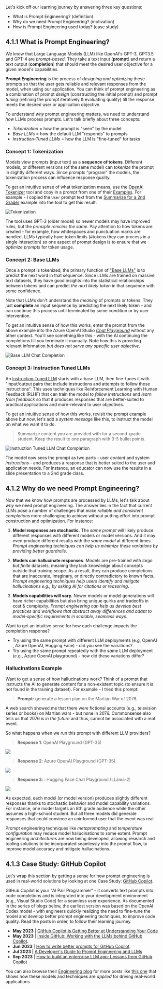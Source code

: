 <!--
LESSON TEMPLATE:
This unit should cover core concept #1.
Reinforce the concept with examples and references.

CONCEPT #1:
Prompt Engineering.
Define it and explain why it is needed.
-->

Let's kick off our learning journey by answering three key questions:
 - What is Prompt Engineering? (definition)
 - Why do we need Prompt Engineering? (motivation)
 - How is Prompt Engineering used today? (case study)



## 4.1.1 What is Prompt Engineering?

We know that Large Language Models (LLM) like OpenAI's GPT-3, GPT3.5 and GPT-4 are _prompt-based_. They take a text input (**prompt**) and return a text output (**completion**) that should meet the desired user objective for a given model's capabilities.

**Prompt Engineering** is the process of _designing and optimizing_ these prompts so that the user gets reliable and relevant responses from the model, when using our application. You can think of prompt engineering as a combination of prompt _design_ (constructing the initial prompt) and prompt _tuning_ (refining the prompt iteratively & evaluating quality) till the response meets the desired user or application objective.

To understand _why_ prompt engineering matters, we need to understand _how_ LLMs process prompts. Let's talk briefly about three concepts:
 - _Tokenization_ = how the prompt is "seen" by the model
 - _Base LLMs_ = how the default LLM "responds" to prompts
 - _Instruction-Tuned LLMs_ = how the LLM is "fine-tuned" for tasks


### Concept 1: Tokenization

Models view prompts (input text) as a **sequence of tokens**. Different models, or different versions (of the same model) can _tokenize_ the prompt in slightly different ways. Since prompts "program" the models, the tokenization process can influence response quality.

To get an intuitive sense of what tokenization means, use the [OpenAI Tokenizer](https://platform.openai.com/tokenizer) tool and copy in a prompt from one of their [Examples](https://platform.openai.com/examples). For example - I copied the `User` prompt text from the [Summarize for a 2nd Grader](https://platform.openai.com/examples/default-summarize) example into the tool to get this result.

![Tokenization](./img/4.0-tokenizer-example.png)

The tool uses GPT-3 (older model) so newer models may have improved rules, but the _principle remains the same_. Pay attention to how tokens are created - for example, how whitespaces and punctuation marks are handled. LLMs typically have token limits (#tokens they can process in a single interaction) so one aspect of prompt design is to ensure that we _optimize prompts_ for token usage.


### Concept 2: Base LLMs

Once a prompt is tokenized, the primary function of ["Base LLMs"](https://blog.gopenai.com/an-introduction-to-base-and-instruction-tuned-large-language-models-8de102c785a6) is to predict the next word in that sequence. Since LLMs are trained on massive text datasets, they have good insights into the statistical relationships between tokens and can predict _the next likely token_ in that sequence with some confidence. 

Note that LLMs don't understand the _meaning_ of prompts or tokens. They just **complete** an input sequence by predicting the next likely token - and can continue this process until terminated by some condition or by user intervention.

To get an intuitive sense of how this works, enter the prompt from the above example into the Azure OpenAI Studio [_Chat Playground_](https://oai.azure.com/playground) without any other context. You'll see something like this - with the AI continuing the completions till you terminate it manually. Note how this is providing relevant information _but does not serve any specific user objective_.

![Base LLM Chat Completion](./img/4.0-playground-chat-base.png)

### Concept 3: Instruction Tuned LLMs

An [Instruction Tuned LLM](https://blog.gopenai.com/an-introduction-to-base-and-instruction-tuned-large-language-models-8de102c785a6) starts with a base LLM, then fine-tunes it with "input/output pairs that include instructions and attempts to follow those instructions".  This uses techniques like Reinforcement Learning with Human Feedback (RLHF) that can train the model to _follow instructions_ and _learn from feedback_ so that it produces responses that are better-suited to practical applications and more-relevant to user objectives.

To get an intuitive sense of how this works, revisit the prompt example above but now, let's add a _system message_ like this, to instruct the model on what we want it to do.
> Summarize content you are provided with for a second-grade student. Keep the result to one paragraph with 3-5 bullet points.

![Instruction Tuned LLM Chat Completion](./img/4.0-playground-chat-instructions.png)

The model now sees the prompt as two parts - user _content_ and system _instructions_ - and produces a response that is better suited to the user and application needs. For instance, an educator can now use the results in a slide presentation to a 2nd grade class.


## 4.1.2 Why do we need Prompt Engineering?

Now that we know how prompts are processed by LLMs, let's talk about _why_ we need prompt engineering. The answer lies in the fact that current LLMs pose a number of challenges that make _reliable and consistent completions_ more challenging to achieve without putting effort into prompt construction and optimization. For instance:

1. **Model responses are stochastic.** The _same prompt_ will likely produce different responses with different models or model versions. And it may even produce different results with the _same model_ at different times. _Prompt engineering techniques can help us minimize these variations by providing better guardrails_.

1. **Models can hallucinate responses.** Models are pre-trained with _large but finite_ datasets, meaning they lack knowledge about concepts outside that training scope. As a result, they can produce completions that are inaccurate, imaginary, or directly contradictory to known facts.  _Prompt engineering techniques help users identify and mitigate hallucinations e.g., by asking AI for citations or reasoning_.

1. **Models capabilities will vary.** Newer models or model generations will have richer capabilities but also bring unique quirks and tradeoffs in cost & complexity. _Prompt engineering can help us develop best practices and workflows that abstract away differences and adapt to model-specific requirements in scalable, seamless ways_.

Want to get an intuitive sense for how each challenge impacts the completion response? 
 - Try using the same prompt with different LLM deployments (e.g, OpenAI , Azure OpenAI, Hugging Face) - did you see the variations?.
 - Try using the same prompt repeatedly with the _same_ LLM deployment (e.g., Azure OpenAI playground) - how did these variations differ?

### Hallucinations Example

Want to get a sense of how hallucinations work? Think of a prompt that instructs the AI to generate content for a non-existent topic (to ensure it is not found in the training dataset). For example - I tried this prompt:
> **Prompt:** generate a lesson plan on the Martian War of 2076.

A web search showed me that there were fictional accounts (e.g., television series or books) on Martian wars - but none in 2076. Commonsense also tells us that 2076 is _in the future_ and thus, cannot be associated with a real event. 

So what happens when we run this prompt with different LLM providers?

> **Response 1**: OpenAI Playground (GPT-35)

![](./img/4.0-hallucination-oai.png)

> **Response 2**: Azure OpenAI Playground (GPT-35)

![](./img/4.0-hallucination-aoai.png)

> **Response 3**: : Hugging Face Chat Playground (LLama-2)

![](./img/4.0-hallucination-huggingchat.png)

As expected, each model (or model version) produces slightly different responses thanks to stochastic behavior and model capability variations. For instance, one model targets an 8th grade audience while the other assumes a high-school student. But all three models did generate responses that could convince an uninformed user that the event was real

Prompt engineering techniques like _metaprompting_ and _temperature configuration_ may reduce model hallucinations to some extent. Prompt engineering _architectures_ are now being developed, allowing research and tooling solutions to be incorporated seamlessly into the prompt flow, to improve model accuracy and mitigate hallucinations.

## 4.1.3 Case Study: GitHub Copilot

Let's wrap this section by getting a sense for how prompt engineering is used in real-world solutions by looking at one Case Study: [GitHub Copilot](https://github.com/features/copilot).

GitHub Copilot is your "AI Pair Programmer" - it converts text prompts into code completions and is integrated into your development environment (e.g., Visual Studio Code) for a seamless user experience. As documented in the series of blogs below, the earliest version was based on the OpenAI Codex model - with engineers quickly realizing the need to fine-tune the model and develop better prompt engineering techniques, to improve code quality. Read the posts in order, to follow their learning journey.

- **May 2023** | [GitHub Copilot is Getting Better at Understanding Your Code](https://github.blog/2023-05-17-how-github-copilot-is-getting-better-at-understanding-your-code/)
- **May 2023** | [Inside GitHub: Working with the LLMs behind GitHub Copilot](https://github.blog/2023-05-17-inside-github-working-with-the-llms-behind-github-copilot/).
- **Jun 2023** | [How to write better prompts for GitHub Copilot](https://github.blog/2023-06-20-how-to-write-better-prompts-for-github-copilot/).
- **Jul 2023** | [A Developer's Guide to Prompt Engineering and LLMs](https://github.blog/2023-07-17-prompt-engineering-guide-generative-ai-llms/) 
- **Sep 2023** | [How to build an enterprise LLM app: Lessons from GitHub Copilot](https://github.blog/2023-09-06-how-to-build-an-enterprise-llm-application-lessons-from-github-copilot/)

You can also browse their [Engineering blog](https://github.blog/category/engineering/) for more posts like [this one](https://github.blog/2023-09-27-how-i-used-github-copilot-chat-to-build-a-reactjs-gallery-prototype/) that shows how these models and techniques are _applied_ for driving real-world applications.
